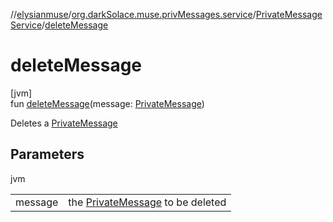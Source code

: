 //[elysianmuse](../../../index.md)/[org.darkSolace.muse.privMessages.service](../index.md)/[PrivateMessageService](index.md)/[deleteMessage](delete-message.md)

# deleteMessage

[jvm]\
fun [deleteMessage](delete-message.md)(message: [PrivateMessage](../../org.darkSolace.muse.privMessages.model/-private-message/index.md))

Deletes a [PrivateMessage](../../org.darkSolace.muse.privMessages.model/-private-message/index.md)

## Parameters

jvm

| | |
|---|---|
| message | the [PrivateMessage](../../org.darkSolace.muse.privMessages.model/-private-message/index.md) to be deleted |
